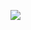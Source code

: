 ![](https://github-readme-streak-stats.herokuapp.com/?user=lab-mtseries&hide_border=false&card_width=607)

